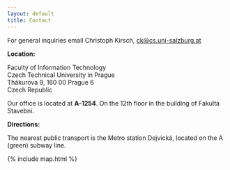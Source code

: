 ```yaml
---
layout: default
title: Contact
---
```


For general inquiries email Christoph Kirsch, [ck@cs.uni-salzburg.at](mailto:ck@cs.uni-salzburg.at)

**Location:**

Faculty of Information Technology<br/>
Czech Technical University in Prague<br/>
Thákurova 9, 160 00 Prague 6<br/>
Czech Republic

Our office is located at **A-1254**.
On the 12th floor in the building of Fakulta Stavební.

**Directions:**

The nearest public transport is the Metro station Dejvická, located on the A (green) subway line.

{% include map.html %}
